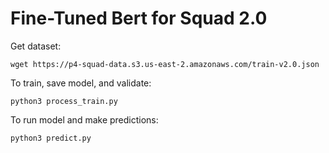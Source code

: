 # Fine-Tuned Bert for Squad 2.0

Get dataset:
```
wget https://p4-squad-data.s3.us-east-2.amazonaws.com/train-v2.0.json
```

To train, save model, and validate:
```
python3 process_train.py
```

To run model and make predictions:
```
python3 predict.py
```



